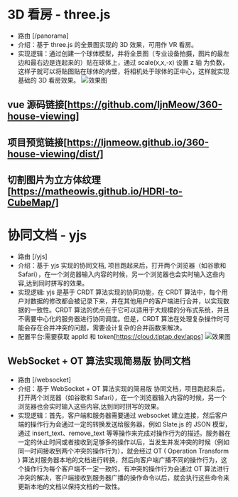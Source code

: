 # 3D 看房 - three.js

- 路由 [/panorama]
- 介绍：基于 three.js 的全景图实现的 3D 效果，可用作 VR 看房。
- 实现逻辑：通过创建一个球体模型，并将全景图（专业设备拍摄，图片的最左边和最右边是连起来的）贴在球体上，通过 scale(x,x,-x) 设置 z 轴 为负数，这样子就可以将贴图贴在球体的内壁，将相机处于球体的正中心，这样就实现基础的 3D 看房效果。
  ![效果图](https://fms.res.meizu.com/dms/2024/05/29/d82293ab-e28e-4776-9fa7-8d5b08f86cb4.jpg)

## vue 源码链接[https://github.com/ljnMeow/360-house-viewing]

## 项目预览链接[https://ljnmeow.github.io/360-house-viewing/dist/]

## 切割图片为立方体纹理[https://matheowis.github.io/HDRI-to-CubeMap/]

# 协同文档 - yjs

- 路由 [/yjs]
- 介绍：基于 yjs 实现的协同文档, 项目跑起来后，打开两个浏览器（如谷歌和 Safari），在一个浏览器输入内容的时候，另一个浏览器也会实时输入这些内容,达到同时拼写的效果。
- 实现逻辑: yjs 是基于 CRDT 算法实现的协同功能，在 CRDT 算法中，每个用户对数据的修改都会被记录下来，并在其他用户的客户端进行合并，以实现数据的一致性。CRDT 算法的优点在于它可以适用于大规模的分布式系统，并且不需要中心化的服务器进行协同调度。但是，CRDT 算法在处理复杂操作时可能会存在合并冲突的问题，需要设计复杂的合并函数来解决。
- 配置平台:需要获取 appId 和 token[https://cloud.tiptap.dev/apps]
  ![效果图](https://fms.res.meizu.com/dms/2024/05/29/c76e89b2-d850-48e3-a05b-e52ae9a9d162.jpg)

## WebSocket + OT 算法实现简易版 协同文档

- 路由 [/websocket]
- 介绍：基于 WebSocket + OT 算法实现的简易版 协同文档，项目跑起来后，打开两个浏览器（如谷歌和 Safari），在一个浏览器输入内容的时候，另一个浏览器也会实时输入这些内容,达到同时拼写的效果。
- 实现逻辑：首先，客户端和服务器需要通过 websocket 建立连接，然后客户端的操作行为会通过一定的转换发送给服务器，例如 Slate.js 的 JSON 模型，通过 insert_text、remove_text 等等操作来完成对操作行为的描述。服务器在一定的休止时间或者接收到足够多的操作以后，当发生并发冲突的时候（例如同一时间接收到两个冲突的操作行为），就会经过 OT ( Operation Transform ) 算法对服务器本地的文档进行转换，然后向客户端广播不同的操作行为，这个操作行为每个客户端不一定一致的，有冲突的操作行为会通过 OT 算法进行冲突的解决，客户端接收到服务器广播的操作命令以后，就会执行这些命令来更新本地的文档以保持文档的一致性。
